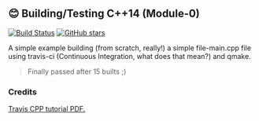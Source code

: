 ## :blush: Building/Testing C++14 (Module-0)
[![Build Status](https://travis-ci.org/jishanshaikh4/cpp-building.svg?branch=master)](https://travis-ci.org/Jishanshaikh4/Project-testing-cpp) [![GitHub stars](https://img.shields.io/github/stars/jishanshaikh4/cpp-building.svg?style=social&label=Star&)](https://github.com/jishanshaikh4/cpp-building/stargazers)

A simple example building (from scratch, really!) a simple file-main.cpp file using travis-ci (Continuous Integration, what does that mean?) and qmake.

> Finally passed after 15 builts ;)

### Credits
[Travis CPP tutorial PDF.](https://github.com/richelbilderbeek/travis_cpp_tutorial/blob/master/travis_cpp_tutorial.pdf)
